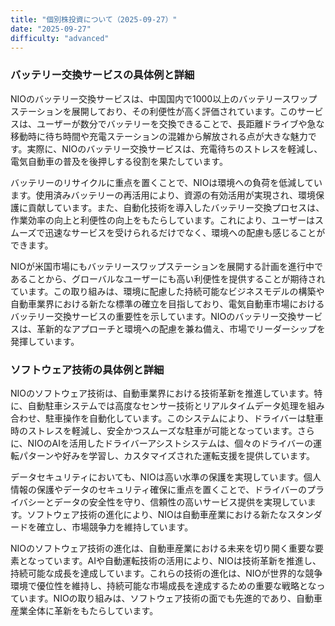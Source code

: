 ```yaml
---
title: "個別株投資について（2025-09-27）"
date: "2025-09-27"
difficulty: "advanced"
---
```


### バッテリー交換サービスの具体例と詳細

NIOのバッテリー交換サービスは、中国国内で1000以上のバッテリースワップステーションを展開しており、その利便性が高く評価されています。このサービスは、ユーザーが数分でバッテリーを交換できることで、長距離ドライブや急な移動時に待ち時間や充電ステーションの混雑から解放される点が大きな魅力です。実際に、NIOのバッテリー交換サービスは、充電待ちのストレスを軽減し、電気自動車の普及を後押しする役割を果たしています。

バッテリーのリサイクルに重点を置くことで、NIOは環境への負荷を低減しています。使用済みバッテリーの再活用により、資源の有効活用が実現され、環境保護に貢献しています。また、自動化技術を導入したバッテリー交換プロセスは、作業効率の向上と利便性の向上をもたらしています。これにより、ユーザーはスムーズで迅速なサービスを受けられるだけでなく、環境への配慮も感じることができます。

NIOが米国市場にもバッテリースワップステーションを展開する計画を進行中であることから、グローバルなユーザーにも高い利便性を提供することが期待されています。この取り組みは、環境に配慮した持続可能なビジネスモデルの構築や自動車業界における新たな標準の確立を目指しており、電気自動車市場におけるバッテリー交換サービスの重要性を示しています。NIOのバッテリー交換サービスは、革新的なアプローチと環境への配慮を兼ね備え、市場でリーダーシップを発揮しています。

### ソフトウェア技術の具体例と詳細

NIOのソフトウェア技術は、自動車業界における技術革新を推進しています。特に、自動駐車システムでは高度なセンサー技術とリアルタイムデータ処理を組み合わせ、駐車操作を自動化しています。このシステムにより、ドライバーは駐車時のストレスを軽減し、安全かつスムーズな駐車が可能となっています。さらに、NIOのAIを活用したドライバーアシストシステムは、個々のドライバーの運転パターンや好みを学習し、カスタマイズされた運転支援を提供しています。

データセキュリティにおいても、NIOは高い水準の保護を実現しています。個人情報の保護やデータのセキュリティ確保に重点を置くことで、ドライバーのプライバシーとデータの安全性を守り、信頼性の高いサービス提供を実現しています。ソフトウェア技術の進化により、NIOは自動車産業における新たなスタンダードを確立し、市場競争力を維持しています。

NIOのソフトウェア技術の進化は、自動車産業における未来を切り開く重要な要素となっています。AIや自動運転技術の活用により、NIOは技術革新を推進し、持続可能な成長を達成しています。これらの技術の進化は、NIOが世界的な競争環境で優位性を維持し、持続可能な市場成長を達成するための重要な戦略となっています。NIOの取り組みは、ソフトウェア技術の面でも先進的であり、自動車産業全体に革新をもたらしています。
